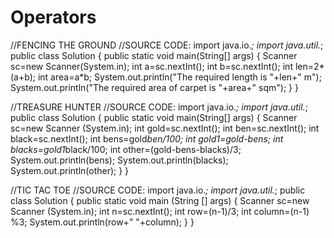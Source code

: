 # Operators
//FENCING THE GROUND
//SOURCE CODE:
import java.io.*;
import java.util.*;
public class Solution {
    public static void main(String[] args) {
        Scanner sc=new Scanner(System.in);
        int a=sc.nextInt();
        int b=sc.nextInt();
        int len=2*(a+b);
        int area=a*b;
        System.out.println("The required length is "+len+" m");
        System.out.println("The required area of carpet is "+area+" sqm");
    }
}

//TREASURE HUNTER
//SOURCE CODE:
import java.io.*;
import java.util.*;
public class Solution {
    public static void main(String[] args) {
        Scanner sc=new Scanner (System.in);
        int gold=sc.nextInt();
        int ben=sc.nextInt();
        int black=sc.nextInt();
        int bens=gold*ben/100;
        int gold1=gold-bens;
        int blacks=gold1*black/100;
        int other=(gold-bens-blacks)/3;
        System.out.println(bens);
        System.out.println(blacks);
        System.out.println(other);
    }
}

//TIC TAC TOE
//SOURCE CODE:
import java.io.*;
import java.util.*;
public class Solution {
    public static void main (String [] args) {
        Scanner sc=new Scanner (System.in);
        int n=sc.nextInt();
        int row=(n-1)/3;
        int column=(n-1) %3;
        System.out.println(row+" "+column);
    }
}
